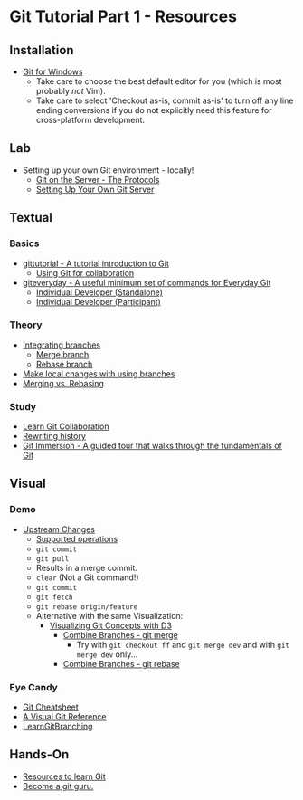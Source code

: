 # Git Tutorial Part 1 - Resources

## Installation

* [Git for Windows](https://gitforwindows.org/)
  * Take care to choose the best default editor for you (which is most probably *not* Vim).
  * Take care to select 'Checkout as-is, commit as-is' to turn off any line ending conversions if you do not explicitly need this feature for cross-platform development.

## Lab

* Setting up your own Git environment - locally!
  * [Git on the Server - The Protocols](https://git-scm.com/book/en/v2/Git-on-the-Server-The-Protocols)
  * [Setting Up Your Own Git Server](https://dev.to/erhankilic/setting-up-your-own-git-server--26h6)

## Textual

### Basics

* [gittutorial - A tutorial introduction to Git](https://git-scm.com/docs/gittutorial)
  * [Using Git for collaboration](https://git-scm.com/docs/gittutorial#_using_git_for_collaboration)
* [giteveryday - A useful minimum set of commands for Everyday Git](https://git-scm.com/docs/giteveryday)
  * [Individual Developer (Standalone)](https://git-scm.com/docs/giteveryday#_individual_developer_standalone_a_id_standalone_a)
  * [Individual Developer (Participant)](https://git-scm.com/docs/giteveryday#_individual_developer_participant_a_id_participant_a)

### Theory

* [Integrating branches](https://backlog.com/git-tutorial/integrating-branches/)
  * [Merge branch](https://backlog.com/git-tutorial/integrating-branches/git-merge/)
  * [Rebase branch](https://backlog.com/git-tutorial/integrating-branches/rebase-branch/)
* [Make local changes with using branches](https://github.com/git-school/visualizing-git/blob/gh-pages/examples/merging.md)
* [Merging vs. Rebasing](https://www.atlassian.com/git/tutorials/merging-vs-rebasing)

### Study

* [Learn Git Collaboration](https://backlog.com/git-tutorial/using-branches/)
* [Rewriting history](https://www.atlassian.com/git/tutorials/rewriting-history)
* [Git Immersion - A guided tour that walks through the fundamentals of Git](http://gitimmersion.com/)

## Visual

### Demo

* [Upstream Changes](https://git-school.github.io/visualizing-git/#upstream-changes)
  * [Supported operations](https://github.com/git-school/visualizing-git#supported-operations)
  * `git commit`
  * `git pull`
  * Results in a merge commit.
  * `clear` (Not a Git command!)
  * `git commit`
  * `git fetch`
  * `git rebase origin/feature`
  * Alternative with the same Visualization:
    * [Visualizing Git Concepts with D3](http://onlywei.github.io/explain-git-with-d3/)
      * [Combine Branches - git merge](http://onlywei.github.io/explain-git-with-d3/#merge)
        * Try with `git checkout ff` and `git merge dev` and with `git merge dev` only...
      * [Combine Branches - git rebase](http://onlywei.github.io/explain-git-with-d3/#rebase)

### Eye Candy

* [Git Cheatsheet](https://ndpsoftware.com/git-cheatsheet.html)
* [A Visual Git Reference](https://marklodato.github.io/visual-git-guide/index-en.html)
* [LearnGitBranching](https://learngitbranching.js.org/)

## Hands-On

* [Resources to learn Git](https://try.github.io/)
* [Become a git guru.](https://www.atlassian.com/git/tutorials)
